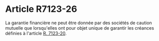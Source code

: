 # Article R7123-26

  
La garantie financière ne peut être donnée par des sociétés de caution mutuelle que lorsqu'elles ont pour objet unique de garantir les créances définies à l'article [R. 7123-20][1].

 [1]: /affichCodeArticle.do?cidTexte=LEGITEXT000006072050&idArticle=LEGIARTI000018499738&dateTexte=&categorieLien=cid